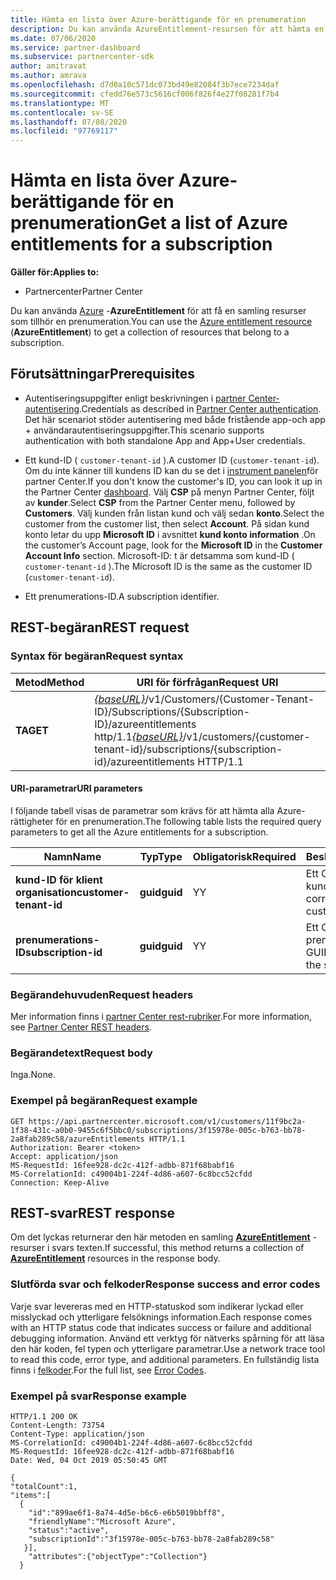 ```yaml
---
title: Hämta en lista över Azure-berättigande för en prenumeration
description: Du kan använda AzureEntitlement-resursen för att hämta en samling av Azures rättighets resurser som tillhör en prenumeration.
ms.date: 07/06/2020
ms.service: partner-dashboard
ms.subservice: partnercenter-sdk
author: amitravat
ms.author: amrava
ms.openlocfilehash: d7d0a10c571dc073bd49e82084f3b7ece7234daf
ms.sourcegitcommit: cfedd76e573c5616cf006f826f4e27f08281f7b4
ms.translationtype: MT
ms.contentlocale: sv-SE
ms.lasthandoff: 07/08/2020
ms.locfileid: "97769117"
---
```

# <a name="get-a-list-of-azure-entitlements-for-a-subscription"></a><span data-ttu-id="144f9-103">Hämta en lista över Azure-berättigande för en prenumeration</span><span class="sxs-lookup"><span data-stu-id="144f9-103">Get a list of Azure entitlements for a subscription</span></span>

<span data-ttu-id="144f9-104">**Gäller för:**</span><span class="sxs-lookup"><span data-stu-id="144f9-104">**Applies to:**</span></span>

- <span data-ttu-id="144f9-105">Partnercenter</span><span class="sxs-lookup"><span data-stu-id="144f9-105">Partner Center</span></span>

<span data-ttu-id="144f9-106">Du kan använda [Azure](subscription-resources.md#azureentitlement) -**AzureEntitlement** för att få en samling resurser som tillhör en prenumeration.</span><span class="sxs-lookup"><span data-stu-id="144f9-106">You can use the [Azure entitlement resource](subscription-resources.md#azureentitlement) (**AzureEntitlement**) to get a collection of resources that belong to a subscription.</span></span>

## <a name="prerequisites"></a><span data-ttu-id="144f9-107">Förutsättningar</span><span class="sxs-lookup"><span data-stu-id="144f9-107">Prerequisites</span></span>

- <span data-ttu-id="144f9-108">Autentiseringsuppgifter enligt beskrivningen i [partner Center-autentisering](partner-center-authentication.md).</span><span class="sxs-lookup"><span data-stu-id="144f9-108">Credentials as described in [Partner Center authentication](partner-center-authentication.md).</span></span> <span data-ttu-id="144f9-109">Det här scenariot stöder autentisering med både fristående app-och app + användarautentiseringsuppgifter.</span><span class="sxs-lookup"><span data-stu-id="144f9-109">This scenario supports authentication with both standalone App and App+User credentials.</span></span>

- <span data-ttu-id="144f9-110">Ett kund-ID ( `customer-tenant-id` ).</span><span class="sxs-lookup"><span data-stu-id="144f9-110">A customer ID (`customer-tenant-id`).</span></span> <span data-ttu-id="144f9-111">Om du inte känner till kundens ID kan du se det i [instrument panelen](https://partner.microsoft.com/dashboard)för partner Center.</span><span class="sxs-lookup"><span data-stu-id="144f9-111">If you don't know the customer's ID, you can look it up in the Partner Center [dashboard](https://partner.microsoft.com/dashboard).</span></span> <span data-ttu-id="144f9-112">Välj **CSP** på menyn Partner Center, följt av **kunder**.</span><span class="sxs-lookup"><span data-stu-id="144f9-112">Select **CSP** from the Partner Center menu, followed by **Customers**.</span></span> <span data-ttu-id="144f9-113">Välj kunden från listan kund och välj sedan **konto**.</span><span class="sxs-lookup"><span data-stu-id="144f9-113">Select the customer from the customer list, then select **Account**.</span></span> <span data-ttu-id="144f9-114">På sidan kund konto letar du upp **Microsoft ID** i avsnittet **kund konto information** .</span><span class="sxs-lookup"><span data-stu-id="144f9-114">On the customer’s Account page, look for the **Microsoft ID** in the **Customer Account Info** section.</span></span> <span data-ttu-id="144f9-115">Microsoft-ID: t är detsamma som kund-ID ( `customer-tenant-id` ).</span><span class="sxs-lookup"><span data-stu-id="144f9-115">The Microsoft ID is the same as the customer ID  (`customer-tenant-id`).</span></span>

- <span data-ttu-id="144f9-116">Ett prenumerations-ID.</span><span class="sxs-lookup"><span data-stu-id="144f9-116">A subscription identifier.</span></span>

## <a name="rest-request"></a><span data-ttu-id="144f9-117">REST-begäran</span><span class="sxs-lookup"><span data-stu-id="144f9-117">REST request</span></span>

### <a name="request-syntax"></a><span data-ttu-id="144f9-118">Syntax för begäran</span><span class="sxs-lookup"><span data-stu-id="144f9-118">Request syntax</span></span>

| <span data-ttu-id="144f9-119">Metod</span><span class="sxs-lookup"><span data-stu-id="144f9-119">Method</span></span>  | <span data-ttu-id="144f9-120">URI för förfrågan</span><span class="sxs-lookup"><span data-stu-id="144f9-120">Request URI</span></span>                                                                                                                   |
|---------|---------------------------------------------------------------------------------|
| <span data-ttu-id="144f9-121">**TA**</span><span class="sxs-lookup"><span data-stu-id="144f9-121">**GET**</span></span> | <span data-ttu-id="144f9-122">[*{baseURL}*](partner-center-rest-urls.md)/v1/Customers/{Customer-Tenant-ID}/Subscriptions/{Subscription-ID}/azureentitlements http/1.1</span><span class="sxs-lookup"><span data-stu-id="144f9-122">[*{baseURL}*](partner-center-rest-urls.md)/v1/customers/{customer-tenant-id}/subscriptions/{subscription-id}/azureentitlements HTTP/1.1</span></span> |

#### <a name="uri-parameters"></a><span data-ttu-id="144f9-123">URI-parametrar</span><span class="sxs-lookup"><span data-stu-id="144f9-123">URI parameters</span></span>

<span data-ttu-id="144f9-124">I följande tabell visas de parametrar som krävs för att hämta alla Azure-rättigheter för en prenumeration.</span><span class="sxs-lookup"><span data-stu-id="144f9-124">The following table lists the required query parameters to get all the Azure entitlements for a subscription.</span></span>

| <span data-ttu-id="144f9-125">Namn</span><span class="sxs-lookup"><span data-stu-id="144f9-125">Name</span></span>                   | <span data-ttu-id="144f9-126">Typ</span><span class="sxs-lookup"><span data-stu-id="144f9-126">Type</span></span>     | <span data-ttu-id="144f9-127">Obligatorisk</span><span class="sxs-lookup"><span data-stu-id="144f9-127">Required</span></span> | <span data-ttu-id="144f9-128">Beskrivning</span><span class="sxs-lookup"><span data-stu-id="144f9-128">Description</span></span>                           |
|------------------------|----------|----------|---------------------------------------|
| <span data-ttu-id="144f9-129">**kund-ID för klient organisation**</span><span class="sxs-lookup"><span data-stu-id="144f9-129">**customer-tenant-id**</span></span> | <span data-ttu-id="144f9-130">**guid**</span><span class="sxs-lookup"><span data-stu-id="144f9-130">**guid**</span></span> | <span data-ttu-id="144f9-131">Y</span><span class="sxs-lookup"><span data-stu-id="144f9-131">Y</span></span>        | <span data-ttu-id="144f9-132">Ett GUID som motsvarar kunden.</span><span class="sxs-lookup"><span data-stu-id="144f9-132">A GUID corresponding to the customer.</span></span> |
| <span data-ttu-id="144f9-133">**prenumerations-ID**</span><span class="sxs-lookup"><span data-stu-id="144f9-133">**subscription-id**</span></span>       | <span data-ttu-id="144f9-134">**guid**</span><span class="sxs-lookup"><span data-stu-id="144f9-134">**guid**</span></span> | <span data-ttu-id="144f9-135">Y</span><span class="sxs-lookup"><span data-stu-id="144f9-135">Y</span></span>        | <span data-ttu-id="144f9-136">Ett GUID som motsvarar prenumerationen.</span><span class="sxs-lookup"><span data-stu-id="144f9-136">A GUID corresponding to the subscription.</span></span>    |

### <a name="request-headers"></a><span data-ttu-id="144f9-137">Begärandehuvuden</span><span class="sxs-lookup"><span data-stu-id="144f9-137">Request headers</span></span>

<span data-ttu-id="144f9-138">Mer information finns i [partner Center rest-rubriker](headers.md).</span><span class="sxs-lookup"><span data-stu-id="144f9-138">For more information, see [Partner Center REST headers](headers.md).</span></span>

### <a name="request-body"></a><span data-ttu-id="144f9-139">Begärandetext</span><span class="sxs-lookup"><span data-stu-id="144f9-139">Request body</span></span>

<span data-ttu-id="144f9-140">Inga.</span><span class="sxs-lookup"><span data-stu-id="144f9-140">None.</span></span>

### <a name="request-example"></a><span data-ttu-id="144f9-141">Exempel på begäran</span><span class="sxs-lookup"><span data-stu-id="144f9-141">Request example</span></span>

```http
GET https://api.partnercenter.microsoft.com/v1/customers/11f9bc2a-1f38-431c-a0b0-9455c6f5bbc0/subscriptions/3f15978e-005c-b763-bb78-2a8fab289c58/azureEntitlements HTTP/1.1
Authorization: Bearer <token>
Accept: application/json
MS-RequestId: 16fee928-dc2c-412f-adbb-871f68babf16
MS-CorrelationId: c49004b1-224f-4d86-a607-6c8bcc52cfdd
Connection: Keep-Alive
```

## <a name="rest-response"></a><span data-ttu-id="144f9-142">REST-svar</span><span class="sxs-lookup"><span data-stu-id="144f9-142">REST response</span></span>

<span data-ttu-id="144f9-143">Om det lyckas returnerar den här metoden en samling [**AzureEntitlement**](subscription-resources.md#azureentitlement) -resurser i svars texten.</span><span class="sxs-lookup"><span data-stu-id="144f9-143">If successful, this method returns a collection of [**AzureEntitlement**](subscription-resources.md#azureentitlement) resources in the response body.</span></span>

### <a name="response-success-and-error-codes"></a><span data-ttu-id="144f9-144">Slutförda svar och felkoder</span><span class="sxs-lookup"><span data-stu-id="144f9-144">Response success and error codes</span></span>

<span data-ttu-id="144f9-145">Varje svar levereras med en HTTP-statuskod som indikerar lyckad eller misslyckad och ytterligare felsöknings information.</span><span class="sxs-lookup"><span data-stu-id="144f9-145">Each response comes with an HTTP status code that indicates success or failure and additional debugging information.</span></span> <span data-ttu-id="144f9-146">Använd ett verktyg för nätverks spårning för att läsa den här koden, fel typen och ytterligare parametrar.</span><span class="sxs-lookup"><span data-stu-id="144f9-146">Use a network trace tool to read this code, error type, and additional parameters.</span></span> <span data-ttu-id="144f9-147">En fullständig lista finns i [felkoder](error-codes.md).</span><span class="sxs-lookup"><span data-stu-id="144f9-147">For the full list, see [Error Codes](error-codes.md).</span></span>

### <a name="response-example"></a><span data-ttu-id="144f9-148">Exempel på svar</span><span class="sxs-lookup"><span data-stu-id="144f9-148">Response example</span></span>

```http
HTTP/1.1 200 OK
Content-Length: 73754
Content-Type: application/json
MS-CorrelationId: c49004b1-224f-4d86-a607-6c8bcc52cfdd
MS-RequestId: 16fee928-dc2c-412f-adbb-871f68babf16
Date: Wed, 04 Oct 2019 05:50:45 GMT

{
"totalCount":1,
"items":[
  {
    "id":"899ae6f1-8a74-4d5e-b6c6-e6b5019bbff8",
    "friendlyName":"Microsoft Azure",
    "status":"active",
    "subscriptionId":"3f15978e-005c-b763-bb78-2a8fab289c58"
   }],
    "attributes":{"objectType":"Collection"}
  }
```
